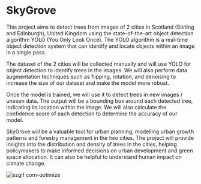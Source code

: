 # SkyGrove

This project aims to detect trees from images of 2 cities in Scotland (Stirling and Edinburgh), United Kingdom using the state-of-the-art object detection algorithm YOLO (You Only Look Once). The YOLO algorithm is a real-time object detection system that can identify and locate objects within an image in a single pass.

The dataset of the 2 cities will be collected manually and will use YOLO for object detection to identify trees in the images. We will also perform data augmentation techniques such as flipping, rotation, and denoising to increase the size of our dataset and make the model more robust.

Once the model is trained, we will use it to detect trees in new images / unseen data. The output will be a bounding box around each detected tree, indicating its location within the image. We will also calculate the confidence score of each detection to determine the accuracy of our model.

SkyGrove will be a valuable tool for urban planning, modelling urban growth patterns and forestry management in the two cities. The project will provide insights into the distribution and density of trees in the cities, helping policymakers to make informed decisions on urban development and green space allocation. It can also be helpful to understand human impact on climate change.



  ![ezgif com-optimize](https://user-images.githubusercontent.com/40288848/227748171-1a8c2be9-0ea1-4a12-b3de-6323be75637a.gif)
